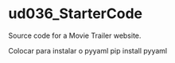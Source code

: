 # ud036_StarterCode
Source code for a Movie Trailer website.


Colocar para instalar o pyyaml
pip install pyyaml